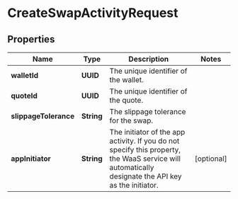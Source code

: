 

# CreateSwapActivityRequest


## Properties

| Name | Type | Description | Notes |
|------------ | ------------- | ------------- | -------------|
|**walletId** | **UUID** | The unique identifier of the wallet. |  |
|**quoteId** | **UUID** | The unique identifier of the quote. |  |
|**slippageTolerance** | **String** | The slippage tolerance for the swap. |  |
|**appInitiator** | **String** | The initiator of the app activity. If you do not specify this property, the WaaS service will automatically designate the API key as the initiator. |  [optional] |



